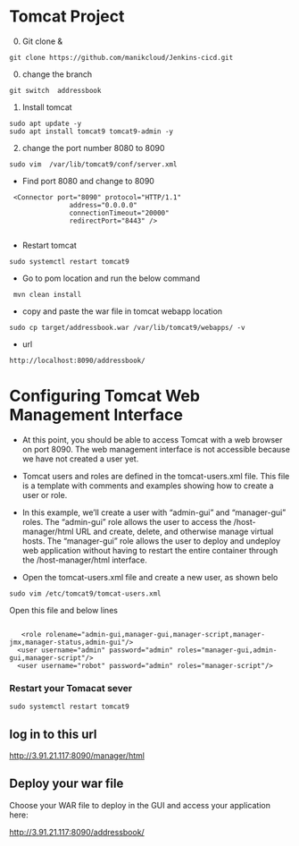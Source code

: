 # Tomcat Project 
0. Git clone & 

```
git clone https://github.com/manikcloud/Jenkins-cicd.git
```

00. change the branch

```
git switch  addressbook  
```
1. Install tomcat
 ```
sudo apt update -y
sudo apt install tomcat9 tomcat9-admin -y

```
2. change the port number 8080 to 8090

```
sudo vim  /var/lib/tomcat9/conf/server.xml
```
- Find port 8080 and change to 8090
```
 <Connector port="8090" protocol="HTTP/1.1"
               address="0.0.0.0"
               connectionTimeout="20000"
               redirectPort="8443" />


```

- Restart tomcat

``` 
sudo systemctl restart tomcat9

```
- Go to pom location and run the below command

```
 mvn clean install 
```
- copy and paste the war file in tomcat webapp location 
```
sudo cp target/addressbook.war /var/lib/tomcat9/webapps/ -v
```

- url 
```
http://localhost:8090/addressbook/

```
# Configuring Tomcat Web Management Interface

- At this point, you should be able to access Tomcat with a web browser on port 8090. The web management interface is not accessible because we have not created a user yet.

- Tomcat users and roles are defined in the tomcat-users.xml file. This file is a template with comments and examples showing how to create a user or role.

- In this example, we’ll create a user with “admin-gui” and “manager-gui” roles. The “admin-gui” role allows the user to access the /host-manager/html URL and create, delete, and otherwise manage virtual hosts. The “manager-gui” role allows the user to deploy and undeploy web application without having to restart the entire container through the /host-manager/html interface.

- Open the tomcat-users.xml file and create a new user, as shown belo

```
sudo vim /etc/tomcat9/tomcat-users.xml
```
Open this file and below lines

```

   <role rolename="admin-gui,manager-gui,manager-script,manager-jmx,manager-status,admin-gui"/>
  <user username="admin" password="admin" roles="manager-gui,admin-gui,manager-script"/>
  <user username="robot" password="admin" roles="manager-script"/>
  ```

### Restart your Tomacat sever

```
sudo systemctl restart tomcat9
```

## log in to this url 

http://3.91.21.117:8090/manager/html

##  Deploy your war file 
Choose your WAR file to deploy in the GUI and access your application here:

http://3.91.21.117:8090/addressbook/